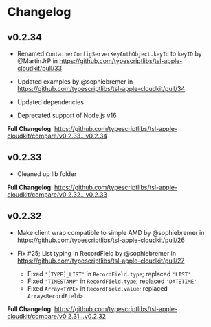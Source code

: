 Changelog
=========



v0.2.34
-------

* Renamed `ContainerConfigServerKeyAuthObject.keyId` to `keyID` by @MartinJrP in https://github.com/typescriptlibs/tsl-apple-cloudkit/pull/33

* Updated examples by @sophiebremer in https://github.com/typescriptlibs/tsl-apple-cloudkit/pull/34

* Updated dependencies

* Deprecated support of Node.js v16

**Full Changelog**: https://github.com/typescriptlibs/tsl-apple-cloudkit/compare/v0.2.33...v0.2.34



v0.2.33
-------

* Cleaned up lib folder

**Full Changelog**: https://github.com/typescriptlibs/tsl-apple-cloudkit/compare/v0.2.32...v0.2.33



v0.2.32
-------

* Make client wrap compatible to simple AMD by @sophiebremer in https://github.com/typescriptlibs/tsl-apple-cloudkit/pull/26

* Fix #25; List typing in RecordField by @sophiebremer in https://github.com/typescriptlibs/tsl-apple-cloudkit/pull/27
  - Fixed `'[TYPE]_LIST'` in `RecordField.type`; replaced `'LIST'`
  - Fixed `'TIMESTAMP'` in `RecordField.type`; replaced `'DATETIME'`
  - Fixed `Array<TYPE>` in `RecordField.value`; replaced `Array<RecordField>`

**Full Changelog**: https://github.com/typescriptlibs/tsl-apple-cloudkit/compare/v0.2.31...v0.2.32
